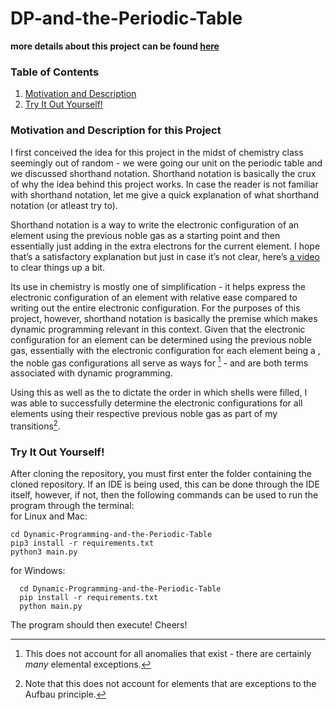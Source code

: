 # DP-and-the-Periodic-Table 

**more details about this project can be found [here](https://www.mediafire.com/file/dhg0oubz2wfsis8/DP-and-the-Periodic-Table.pdf/file)**

### Table of Contents
1. [Motivation and Description](#motivation-and-description-for-this-project)
2. [Try It Out Yourself!](#try-it-out-yourself)
 
### Motivation and Description for this Project

I first conceived the idea for this project in the midst of chemistry
class seemingly out of random - we were going our unit on the periodic
table and we discussed shorthand notation. Shorthand notation is
basically the crux of why the idea behind this project works. In case
the reader is not familiar with shorthand notation, let me give a quick
explanation of what shorthand notation (or atleast try to).  

Shorthand notation is a way to write the electronic configuration of an
element using the previous noble gas as a starting point and then
essentially just adding in the extra electrons for the current element.
I hope that’s a satisfactory explanation but just in case it’s not
clear, here’s [a video][] to clear things up a bit.  

Its use in chemistry is mostly one of simplification - it helps express
the electronic configuration of an element with relative ease compared
to writing out the entire electronic configuration. For the purposes of
this project, however, shorthand notation is basically the premise which
makes dynamic programming relevant in this context. Given that the
electronic configuration for an element can be determined using the
previous noble gas, essentially with the electronic configuration for
each element being a , the noble gas configurations all serve as ways
for [^1] - and are both terms associated with dynamic programming.  

Using this as well as the to dictate the order in which shells were
filled, I was able to successfully determine the electronic
configurations for all elements using their respective previous noble
gas as part of my transitions[^2].

[^1]: This does not account for all anomalies that exist - there are
    certainly *many* elemental exceptions.

[^2]: Note that this does not account for elements that are exceptions
    to the Aufbau principle.

  [a video]: https://www.youtube.com/watch?v=5mP0z1MAdCk
 
### Try It Out Yourself!

After cloning the repository, you must first enter the folder containing
the cloned repository. If an IDE is being used, this can be done through
the IDE itself, however, if not, then the following commands can be used
to run the program through the terminal:  
for Linux and Mac:
```
cd Dynamic-Programming-and-the-Periodic-Table
pip3 install -r requirements.txt
python3 main.py    
```
for Windows:
```
  cd Dynamic-Programming-and-the-Periodic-Table
  pip install -r requirements.txt
  python main.py
```
The program should then execute! Cheers!

